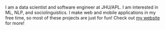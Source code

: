 
I am a data scientist and software engineer at JHU/APL. I am interested in ML, NLP, and sociolinguistics. I make web and mobile applications in my free time, so most of these projects are just for fun! Check out [my website](http://emmarafkin.com/) for more!
<br/>

<!--
**erafkin/erafkin** is a ✨ _special_ ✨ repository because its `README.md` (this file) appears on your GitHub profile.

Here are some ideas to get you started:

- 🔭 I’m currently working on ...
- 🌱 I’m currently learning ...
- 👯 I’m looking to collaborate on ...
- 🤔 I’m looking for help with ...
- 💬 Ask me about ...
- 📫 How to reach me: ...
- 😄 Pronouns: ...
- ⚡ Fun fact: ...
-->
